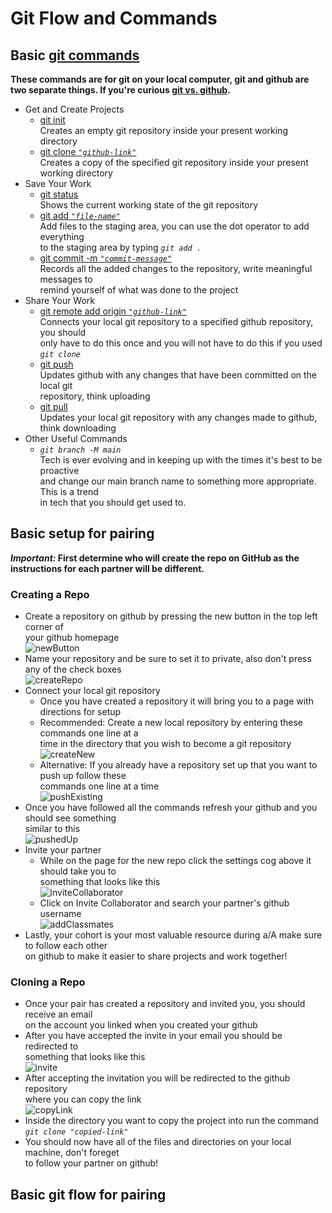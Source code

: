 # Git Flow and Commands

## Basic [git commands](https://git-scm.com/docs)

**These commands are for git on your local computer, git and github
are two separate things. If you're curious
[git vs. github](https://www.geeksforgeeks.org/difference-between-git-and-github/).**

* Get and Create Projects
  * [git init](https://git-scm.com/docs/git-init)  
  Creates an empty git repository inside your present working directory
  * [git clone *`"github-link"`*](https://git-scm.com/docs/git-init)  
  Creates a copy of the specified git repository inside your present working directory
* Save Your Work
  * [git status](https://git-scm.com/docs/git-status)  
  Shows the current working state of the git repository
  * [git add *`"file-name"`*](https://git-scm.com/docs/git-add)  
  Add files to the staging area, you can use the dot operator to add everything  
  to the staging area by typing *`git add .`*
  * [git commit -m *`"commit-message"`*](https://git-scm.com/docs/git-commit)  
  Records all the added changes to the repository, write meaningful messages to  
  remind yourself of what was done to the project
* Share Your Work
  * [git remote add origin *`"github-link"`*](https://git-scm.com/docs/git-remote)  
  Connects your local git repository to a specified github repository, you should  
  only have to do this once and you will not have to do this if you used *`git clone`*
  * [git push](https://git-scm.com/docs/git-push)  
  Updates github with any changes that have been committed on the local git  
  repository, think uploading
  * [git pull](https://git-scm.com/docs/git-pull)  
  Updates your local git repository with any changes made to github, think downloading
* Other Useful Commands
  * *`git branch -M main`*  
  Tech is ever evolving and in keeping up with the times it's best to be proactive  
  and change our main branch name to something more appropriate. This is a trend  
  in tech that you should get used to.

## Basic setup for pairing

**_Important:_ First determine who will create the repo on GitHub as the  
instructions for each partner will be different.**

### Creating a Repo

* Create a repository on github by pressing the new button in the top left corner of  
your github homepage  
![newButton](./images/newButton.JPG)
* Name your repository and be sure to set it to private, also don't press any of the check boxes  
![createRepo](./images/createRepo.JPG)
* Connect your local git repository
    * Once you have created a repository it will bring you to a page with directions for setup
    * Recommended: Create a new local repository by entering these commands one line at a  
    time in the directory that you wish to become a git repository  
![createNew](./images/createNew.JPG)
    * Alternative: If you already have a repository set up that you want to push up follow these  
    commands one line at a time  
![pushExisting](./images/pushExisting.JPG)
* Once you have followed all the commands refresh your github and you should see something  
similar to this  
![pushedUp](./images/pushedUp.JPG)
* Invite your partner
    * While on the page for the new repo click the settings cog above it should take you to  
    something that looks like this  
![inviteCollaborator](./images/inviteCollaborator.JPG)
    * Click on Invite Collaborator and search your partner's github username  
![addClassmates](./images/addClassmates.JPG)
* Lastly, your cohort is your most valuable resource during a/A make sure to follow each other  
on github to make it easier to share projects and work together!

### Cloning a Repo

* Once your pair has created a repository and invited you, you should receive an email  
on the account you linked when you created your github
* After you have accepted the invite in your email you should be redirected to  
something that looks like this  
![invite](./images/acceptInvite.JPG)
* After accepting the invitation you will be redirected to the github repository  
where you can copy the link  
![copyLink](./images/copyLink.JPG)
* Inside the directory you want to copy the project into run the command  
*`git clone "copied-link"`*
* You should now have all of the files and directories on your local machine, don't foreget  
to follow your partner on github!

## Basic git flow for pairing
